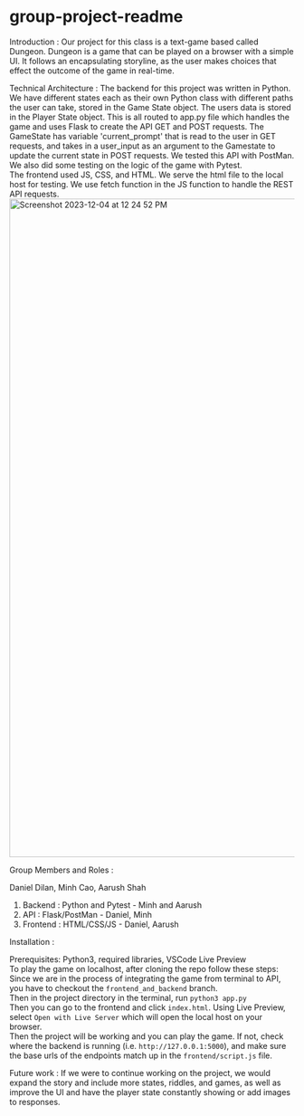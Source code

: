 # group-project-readme

Introduction : Our project for this class is a text-game based called Dungeon. Dungeon is a game that can be played on a browser with a simple UI. It follows an encapsulating storyline, as the user makes choices that effect the outcome of the game in real-time.

Technical Architecture : The backend for this project was written in Python. We have different states each as their own Python class with different paths the user can take, stored in the Game State object. The users data is stored in the Player State object. This is all routed to app.py file which handles the game and uses Flask to create the API GET and POST requests. The GameState has variable 'current_prompt' that is read to the user in GET requests, and takes in a user_input as an argument to the Gamestate to update the current state in POST requests. We tested this API with PostMan. We also did some testing on the logic of the game with Pytest. \
The frontend used JS, CSS, and HTML. We serve the html file to the local host for testing. We use fetch function in the JS function to handle the REST API requests. \
<img width="1164" alt="Screenshot 2023-12-04 at 12 24 52 PM" src="https://github.com/CS222-UIUC-FA23/group-project-team60/assets/70361763/6b38a9f9-4050-4f1a-a602-d9c0105fc37b">


Group Members and Roles :

Daniel Dilan, Minh Cao, Aarush Shah

1. Backend : Python and Pytest - Minh and Aarush
2. API : Flask/PostMan - Daniel, Minh
3. Frontend : HTML/CSS/JS - Daniel, Aarush

Installation :

Prerequisites: Python3, required libraries, VSCode Live Preview \
To play the game on localhost, after cloning the repo follow these steps: \
Since we are in the process of integrating the game from terminal to API, you have to checkout the `frontend_and_backend` branch. \
Then in the project directory in the terminal, run `python3 app.py` \
Then you can go to the frontend and click `index.html`. Using Live Preview, select `Open with Live Server` which will open the local host on your browser. \
Then the project will be working and you can play the game. If not, check where the backend is running (i.e. `http://127.0.0.1:5000`), and make sure the base urls of the endpoints match up in the `frontend/script.js` file. 

Future work :
If we were to continue working on the project, we would expand the story and include more states, riddles, and games, as well as improve the UI and have the player state constantly showing or add images to responses.
